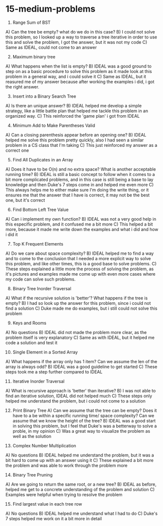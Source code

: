 # 15-medium-problems

1) Range Sum of BST

A) Can the tree be empty? what do we do in this case?
B) I could not solve this problem, so I looked up a way to traverse a tree iterative in order to use this and solve the problem, I got the answer, but it was not my code
C) Same as IDEAL, could not come to an answer

2) Maximum binary tree

A) What happens when the list is empty?
B) IDEAL was a good ground to step on as a basic procedure to solve this problem as it made look at this problem in a general way, and i could solve it
C) Same as IDEAL, but it reasured me of my answer because after working the examples i did, i got the right answer.

3) Insert into a Binary Search Tree

A) Is there an unique answer? 
B) IDEAL helped me develop a simple strategy, like a little battle plan that helped me tackle this problem in an organized way.
C) This reinforced the 'game plan' i got from IDEAL

4) Minimum Add to Make Parentheses Valid

A) Can a closing parenthesis appear before an opening one?
B) IDEAL helped me solve this problem pretty quickly, also I had seen a similar problem in a CS class that I'm taking
C) This just reinforced my answer as a correct one

5) Find All Duplicates in an Array

A) Does it have to be O(n) and no extra space? What is another acceptable running time?
B) IDEAL is still a basic concept to follow when it comes to a bit more complicated problems, and in this case is still being a base to lay knowledge and then Duke's 7 steps come in and helped me even more
C) This always helps me to either make sure I'm doing the write thing, or it ensures me that the answer that I have is correct, it may not be the best one, but it's correct

6) Find Bottom Left Tree Value

A) Can i implement my own function?
B) IDEAL was not a very good help in this especific problem, and it confused me a bit more
C) This helped a bit more, because it made me write down the examples and what i did and how i did it

7) Top K Frequent Elements

A) Do we care about space complexity?
B) IDEAL helped me to find a way and to come to the conclusion that I needed a more explicit way to solve this problem, and like other times, this is a good base to solve problems.
C) These steps explained a little more the process of solving the problem, as it's pictures and examples made me come up with even more cases where my code can solve such problems.

8) Binary Tree Inorder Traversal

A) What if the recursive solution is 'better'? What happens if the tree is empty?
B) I had so look up the answer for this problem, since i could not find a solution
C) Duke made me do examples, but i still could not solve this problem

9) Keys and Rooms

A) No questions
B) IDEAL did not made the problem more clear, as the problem itself is very explanatory
C) Same as with IDEAL, but it helped me code a solution and test it

10) Single Element in a Sorted Array

A) What happens if the array only has 1 item? Can we assume the len of the array is always odd?
B) IDEAL was a good guideline to get started
C) These steps took me a step further compared to IDEAL

11) Iterative Inorder Traversal

A) What is recursive approach is 'better' than iterative?
B) I was not able to find an iterative solution, IDEAL did not helped much
C) These steps only helped me understand the problem, but i could not come to a solution

12) Print Binary Tree
A) Can we assume that the tree can be empty? Does it have to a be within a specific running time/ space complexity? Can we assume that we know the height of the tree?
B) IDEAL was a good start in solving this problem, but I feel that Duke's was a betterway to solve a proble, in my opinion
C) Was a great way to visualize the problem as well as the solution

13)  Complex Number Multiplication

A) No questions
B) IDEAL helped me understand the problem, but it was a bit hard to come up with an answer using it
C) These explained a bit more the problem and was able to work through the problem more

14) Binary Tree Pruning

A) Are we going to return the same root, or a new tree?
B) IDEAL as before, helped me get to a concrete understanding of the problem and solution
C) Examples were helpful when trying to resolve the problem

15) Find largest value in each tree row

A) No questions
B) IDEAL helped me understand what I had to do
C) Duke's 7 steps helped me work on it a bit more in detail
